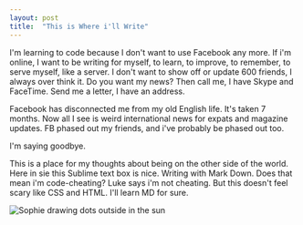 ```yaml
---
layout: post
title:  "This is Where i'll Write"
---
```

I'm learning to code because I don't want to use Facebook any more. If i'm online, I want to be writing for myself, to learn, to improve, to remember, to serve myself, like a server. I don't want to show off or update 600 friends, I always over think it. Do you want my news? Then call me, I have Skype and FaceTime. Send me a letter, I have an address.

Facebook has disconnected me from my old English life. It's taken 7 months. Now all I see is weird international news for expats and magazine updates. FB phased out my friends, and i've probably be phased out too.

I'm saying goodbye.

This is a place for my thoughts about being on the other side of the world. Here in sie this Sublime text box is nice. Writing with Mark Down. Does that mean i'm code-cheating? Luke says i'm not cheating. But this doesn't feel scary like CSS and HTML. I'll learn MD for sure.


![Sophie drawing dots outside in the sun](https://scontent.fakl1-1.fna.fbcdn.net/t31.0-8/12976912_924863357633624_1711874639634974536_o.jpg "writing")